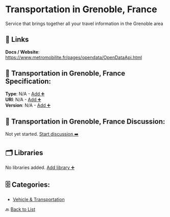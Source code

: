 # Transportation in Grenoble, France

Service that brings together all your travel information in the Grenoble area

##  🔗 Links
**Docs / Website**: https://www.metromobilite.fr/pages/opendata/OpenDataApi.html

## 🧬 Transportation in Grenoble, France Specification:
**Type**: N/A - [Add ➕](https://github.com/apis-list/apis-list/edit/main/apis.yaml#L19762)  
**URI**: N/A - [Add ➕](https://github.com/apis-list/apis-list/edit/main/apis.yaml#L19762)  
**Version**: N/A - [Add ➕](https://github.com/apis-list/apis-list/edit/main/apis.yaml#L19762)

## 💬 Transportation in Grenoble, France Discussion:
Not yet started. [Start discussion ➡️](https://github.com/apis-list/apis-list/discussions/new)

## 🗂️ Libraries

No libraries added. [Add library ➕](https://github.com/apis-list/apis-list/edit/main/apis.yaml#L19762)    


## 🗄️ Categories:
- [Vehicle & Transportation](https://github.com/apis-list/apis-list#vehicle--transportation-)

🔙  [Back to List](https://github.com/apis-list/apis-list)

